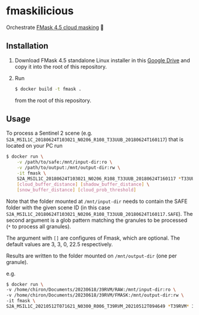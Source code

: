 # fmaskilicious

Orchestrate [FMask 4.5  cloud masking](https://github.com/GERSL/Fmask) 🍭

## Installation

1. Download FMask 4.5 standalone Linux installer in this [Google Drive](https://drive.google.com/drive/folders/1isoMVCrYo1YTc6bLglbmpJKjMCJl33cg)
   and copy it into the root of this repository.

2. Run

   ```bash
   $ docker build -t fmask .
   ```

   from the root of this repository.

## Usage

To process a Sentinel 2 scene (e.g. `S2A_MSIL1C_20180624T103021_N0206_R108_T33UUB_20180624T160117`)
that is located on your PC run

```bash
$ docker run \
    -v /path/to/safe:/mnt/input-dir:ro \
    -v /path/to/output:/mnt/output-dir:rw \
    -it fmask \
    S2A_MSIL1C_20180624T103021_N0206_R108_T33UUB_20180624T160117 *T33UUB* \
    [cloud_buffer_distance] [shadow_buffer_distance] \
    [snow_buffer_distance] [cloud_prob_threshold]
```

Note that the folder mounted at `/mnt/input-dir` needs to contain the SAFE folder with the given
scene ID (in this case `S2A_MSIL1C_20180624T103021_N0206_R108_T33UUB_20180624T160117.SAFE`).
The second argument is a glob pattern matching the granules to be processed (`*` to process all granules).

The argument with `[]` are configures of Fmask, which are optional. The default values are 3, 3, 0, 22.5 respectively.

Results are written to the folder mounted on `/mnt/output-dir` (one per granule).

e.g.
```bash
$ docker run \
-v /home/chiron/Documents/20230618/39RVM/RAW:/mnt/input-dir:ro \
-v /home/chiron/Documents/20230618/39RVM/FMASK:/mnt/output-dir:rw \
-it fmask \
S2A_MSIL1C_20210512T071621_N0300_R006_T39RVM_20210512T094649 *T39RVM* 3 3 0 22.5
```

